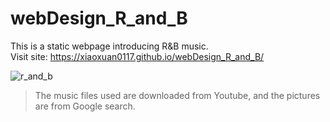 # webDesign_R_and_B
This is a static webpage introducing R&B music. \
Visit site: https://xiaoxuan0117.github.io/webDesign_R_and_B/ 

![r_and_b](./icon/r_and_b.gif)


> The music files used are downloaded from Youtube, and the pictures are from Google search.
